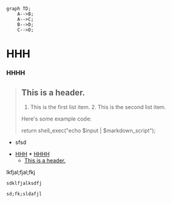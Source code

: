 ````{mermaid}
graph TD;
    A-->B;
    A-->C;
    B-->D;
    C-->D;
````
# HHH
### HHHH

> ## This is a header.
>
> 1.   This is the first list item.
>          2.   This is the second list item.
>
> Here's some example code:
>
> return shell_exec("echo $input | $markdown_script");

*   sfsd
<!-- toc orderedList:0 depthFrom:1 depthTo:6 -->

* [HHH](#hhh)
        * [HHHH](#hhhh)
    * [This is a header.](#this-is-a-header)

<!-- tocstop -->


lkfjal;fjal;fkj

    sdklfjalksdfj

    sd;fk;sldafjl

